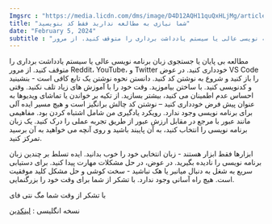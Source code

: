 ```yaml
---
Imgsrc : "https://media.licdn.com/dms/image/D4D12AQH11quQxHLjMg/article-cover_image-shrink_720_1280/0/1707157947811?e=1715212800&v=beta&t=iMF0OChXxfBAny69tZmG_eLfIcNqTLv4HK9ydemTTNI"
title: "شما نیازی به مطالعه ندارید فقط کد بنویسید"
date: "February 5, 2024"
subtitle : "مطالعه بی پایان یا جستجوی زبان برنامه نویسی عالی یا سیستم یادداشت برداری را متوقف کنید. از مرور Reddit، YouTube، و Twitter خودداری کنید. در عوض VS Code را باز کنید و شروع به نوشتن کد کنید. دانستن نحوه نوشتن یک تابع کافی است - بنشینید و کدنویسی کنید. با ساختن بیاموزید. وقت خود را با آموزش های زیاد تلف نکنید. وقتی احساس عدم اطمینان می کنید، بیشتر بسازید. از تکیه بر خواندن یا تماشای ویدیوها به عنوان پیش فرض خودداری کنید – نوشتن کد چالش برانگیز است و هیچ مسیر ایده آلی برای برنامه نویسی وجود ندارد. رویکرد یادگیری من شامل اشتباه کردن بود. مفاهیمی مانند عبور با مرجع در مقابل ارزش عبور از طریق تجربه عملی را درک کنید. یک زبان برنامه نویسی را انتخاب کنید، به آن پایبند باشید و روی آنچه می خواهید به آن برسید تمرکز کنید."
---
```


مطالعه بی پایان یا جستجوی زبان برنامه نویسی عالی یا سیستم یادداشت برداری را متوقف کنید. از مرور Reddit، YouTube، و Twitter خودداری کنید. در عوض VS Code را باز کنید و شروع به نوشتن کد کنید. دانستن نحوه نوشتن یک تابع کافی است - بنشینید و کدنویسی کنید. با ساختن بیاموزید. وقت خود را با آموزش های زیاد تلف نکنید. وقتی احساس عدم اطمینان می کنید، بیشتر بسازید. از تکیه بر خواندن یا تماشای ویدیوها به عنوان پیش فرض خودداری کنید – نوشتن کد چالش برانگیز است و هیچ مسیر ایده آلی برای برنامه نویسی وجود ندارد. رویکرد یادگیری من شامل اشتباه کردن بود. مفاهیمی مانند عبور با مرجع در مقابل ارزش عبور از طریق تجربه عملی را درک کنید. یک زبان برنامه نویسی را انتخاب کنید، به آن پایبند باشید و روی آنچه می خواهید به آن برسید تمرکز کنید.

ابزارها فقط ابزار هستند - زبان انتخابی خود را خوب بدانید. ایده تسلط بر چندین زبان برنامه نویسی را نادیده بگیرید. در عوض، در حل مشکلات مهارت پیدا کنید. برای دستیابی سریع به شغل به دنبال میانبر یا هک نباشید - سخت کوشی و حل مشکل کلید موفقیت است. هیچ راه آسانی وجود ندارد. با تشکر از شما برای وقت خود را بزرگنمایی.

با تشکر از وقت شما مگ نتی فای


<div id="pos-article-text-card-94410"></div>
<div id="pos-article-display-94407"></div>

نسخه انگلیسی :‌ [ لینکدین ](https://www.linkedin.com/pulse/you-dont-need-studying-just-write-code-homayoun-mohammadi-zgtqf/?trackingId=6J4n51IxS7OaI5mFhJ8Szg%3D%3D)